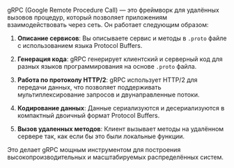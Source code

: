 gRPC (Google Remote Procedure Call) — это фреймворк для удалённых вызовов процедур, который позволяет приложениям взаимодействовать через сеть. Он работает следующим образом:

1. **Описание сервисов**: Вы описываете сервис и методы в `.proto` файле с использованием языка Protocol Buffers.
    
2. **Генерация кода**: gRPC генерирует клиентский и серверный код для разных языков программирования на основе `.proto` файла.
    
3. **Работа по протоколу HTTP/2**: gRPC использует HTTP/2 для передачи данных, что позволяет поддерживать мультиплексирование запросов и двунаправленные потоки.
    
4. **Кодирование данных**: Данные сериализуются и десериализуются в компактный двоичный формат Protocol Buffers.
    
5. **Вызов удаленных методов**: Клиент вызывает методы на удалённом сервере так, как если бы это были локальные функции.
    

Это делает gRPC мощным инструментом для построения высокопроизводительных и масштабируемых распределённых систем.